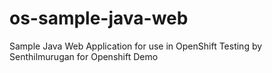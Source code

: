 # os-sample-java-web
Sample Java Web Application for use in OpenShift
Testing by Senthilmurugan for Openshift Demo
